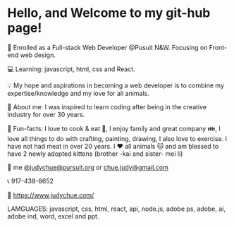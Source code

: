 # Hello, and Welcome to my git-hub page!


🏫 Enrolled as a Full-stack Web Developer @Pusuit N&W. Focusing on Front-end web design.

💻 Learning: javascript, html, css and React.

💡 My hope and aspirations in becoming a web developer is to combine my expertise/knowledge and my love for all animals.

🎨 About me: I was inspired to learn coding after being in the creative industry for over 30 years. 

💟 Fun-facts: I love to cook & eat 🍜, I enjoy family and great company 👪, I love all things to do with crafting, painting, drawing, I also love to exercise. I have not had meat in over 20 years. I ♥️ all animals :cat: and am blessed to have 2 newly adopted kittens (brother -kai and sister- mei li) 

📧 me @judychue@pursuit.org or chue.judy@gmail.com

📞 917-438-8652

🔗 https://www.judychue.com/

LAMGUAGES:
javascript, css, html, react, api, node.js, adobe ps, adobe, ai, adobe ind, word, excel and ppt.

<!-- <img width="10%" src="https://www.vectorlogo.zone/logos/w3_html5/w3_html5-ar21.svg"><img width="10%" src="https://www.vectorlogo.zone/logos/w3_css/w3_css-ar21.svg"><img width="10%" src="https://www.vectorlogo.zone/logos/reactjs/reactjs-ar21.svg"><img width="10%" src="https://www.vectorlogo.zone/logos/git-scm/git-scm-ar21.svg"><img height="30"src="https://raw.githubusercontent.com/github/explore/80688e429a7d4ef2fca1e82350fe8e3517d3494d/topics/nodejs/nodejs.png">
<img height="30"src="https://raw.githubusercontent.com/github/explore/80688e429a7d4ef2fca1e82350fe8e3517d3494d/topics/javascriptjs/javascriptjs.png">
 -->
